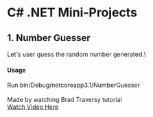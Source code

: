 # C\# \.NET Mini-Projects

## 1. Number Guesser
Let's user guess the random number generated.\
#### Usage
Run bin/Debug/netcoreapp3.1/NumberGuesser\
<br>
Made by watching Brad Traversy tutorial\
[Watch Video Here](https://youtu.be/GcFJjpMFJvI)
